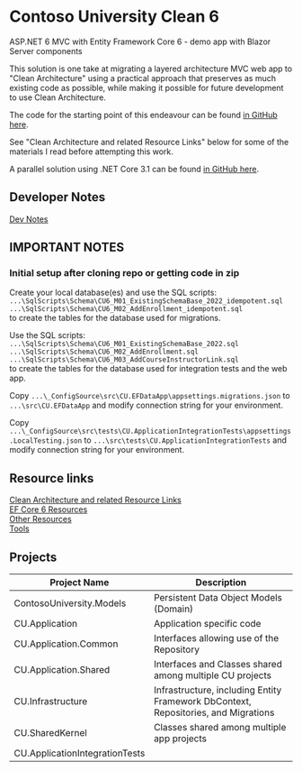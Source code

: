 # Contoso University Clean 6

ASP.NET 6 MVC with Entity Framework Core 6 - demo app with Blazor Server components

This solution is one take at migrating a layered architecture MVC web app
to "Clean Architecture" using a practical approach that preserves as much
existing code as possible, while making it possible for future development
to use Clean Architecture.

The code for the starting point of this endeavour can be found
[in GitHub here](https://github.com/bgoodearl/ContosoUniversity_dnc31_MVC).

See "Clean Architecture and related Resource Links" below for
some of the materials I read before attempting this work.

A parallel solution using .NET Core 3.1 can be found [in GitHub here](https://github.com/bgoodearl/ContosoU_dnc31_MVCB_Clean).

## Developer Notes

[Dev Notes](./_docs/CC6__DevNotes.md)<br/>

## IMPORTANT NOTES

### Initial setup after cloning repo or getting code in zip

Create your local database(es) and use the SQL scripts:<br/>
`...\SqlScripts\Schema\CU6_M01_ExistingSchemaBase_2022_idempotent.sql`<br/>
`...\SqlScripts\Schema\CU6_M02_AddEnrollment_idempotent.sql`<br/>
to create the tables for the database used for migrations.<br/>

Use the SQL scripts:<br/>
`...\SqlScripts\Schema\CU6_M01_ExistingSchemaBase_2022.sql`<br/>
`...\SqlScripts\Schema\CU6_M02_AddEnrollment.sql`<br/>
`...\SqlScripts\Schema\CU6_M03_AddCourseInstructorLink.sql`<br/>
to create the tables for the database used for integration tests and the web app.<br/>


Copy `...\_ConfigSource\src\CU.EFDataApp\appsettings.migrations.json`
to `...\src\CU.EFDataApp` and modify connection string for your environment.

Copy `...\_ConfigSource\src\tests\CU.ApplicationIntegrationTests\appsettings.LocalTesting.json`
to `...\src\tests\CU.ApplicationIntegrationTests` and modify connection string for your environment.

## Resource links

[Clean Architecture and related Resource Links](./_docs/CC6_CleanResources.md)<br/>
[EF Core 6 Resources](./_docs/CC6_EFCore6Resources.md)<br/>
[Other Resources](./_docs/CC6_Resources.md)<br/>
[Tools](./_docs/CC6_Tools.md)<br/>

## Projects

Project Name                    | Description
-------------                   | ------------
ContosoUniversity.Models        | Persistent Data Object Models (Domain)
CU.Application                  | Application specific code
CU.Application.Common           | Interfaces allowing use of the Repository
CU.Application.Shared           | Interfaces and Classes shared among multiple CU projects
CU.Infrastructure               | Infrastructure, including Entity Framework DbContext, Repositories, and Migrations
CU.SharedKernel                 | Classes shared among multiple app projects
CU.ApplicationIntegrationTests  | 
